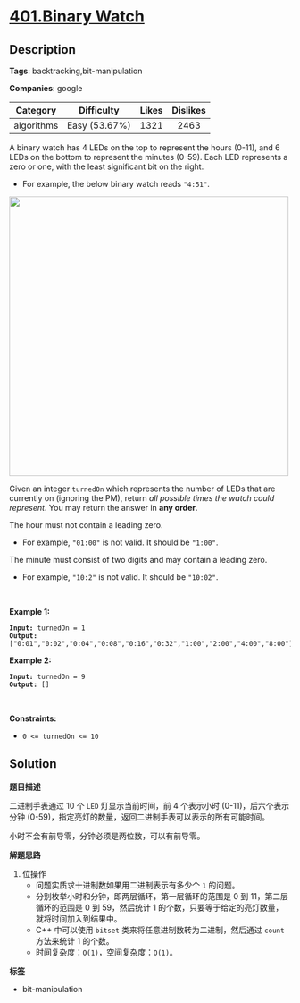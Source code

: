 # [401.Binary Watch](https://leetcode.com/problems/binary-watch/description/)

## Description

**Tags**: backtracking,bit-manipulation

**Companies**: google

| Category | Difficulty | Likes | Dislikes |
| :------: | :--------: | :---: | :------: |
| algorithms | Easy (53.67%) | 1321 | 2463 |

<p>A binary watch has 4 LEDs on the top to represent the hours (0-11), and 6 LEDs on the bottom to represent&nbsp;the minutes (0-59). Each LED represents a zero or one, with the least significant bit on the right.</p>
<ul>
  <li>For example, the below binary watch reads <code>&quot;4:51&quot;</code>.</li>
</ul>
<p><img alt="" src="https://assets.leetcode.com/uploads/2021/04/08/binarywatch.jpg" style="width: 500px; height: 500px;" /></p>
<p>Given an integer <code>turnedOn</code> which represents the number of LEDs that are currently on (ignoring the PM), return <em>all possible times the watch could represent</em>. You may return the answer in <strong>any order</strong>.</p>
<p>The hour must not contain a leading zero.</p>
<ul>
  <li>For example, <code>&quot;01:00&quot;</code> is not valid. It should be <code>&quot;1:00&quot;</code>.</li>
</ul>
<p>The minute must&nbsp;consist of two digits and may contain a leading zero.</p>
<ul>
  <li>For example, <code>&quot;10:2&quot;</code> is not valid. It should be <code>&quot;10:02&quot;</code>.</li>
</ul>
<p>&nbsp;</p>
<p><strong class="example">Example 1:</strong></p>
<pre><code><strong>Input:</strong> turnedOn = 1
<strong>Output:</strong> ["0:01","0:02","0:04","0:08","0:16","0:32","1:00","2:00","4:00","8:00"]</code></pre><p><strong class="example">Example 2:</strong></p>
<pre><code><strong>Input:</strong> turnedOn = 9
<strong>Output:</strong> []</code></pre>
<p>&nbsp;</p>
<p><strong>Constraints:</strong></p>
<ul>
  <li><code>0 &lt;= turnedOn &lt;= 10</code></li>
</ul>

## Solution

**题目描述**

二进制手表通过 10 个 `LED` 灯显示当前时间，前 4 个表示小时 (0-11)，后六个表示分钟 (0-59)，指定亮灯的数量，返回二进制手表可以表示的所有可能时间。

小时不会有前导零，分钟必须是两位数，可以有前导零。

**解题思路**

1. 位操作
   - 问题实质求十进制数如果用二进制表示有多少个 `1` 的问题。
   - 分别枚举小时和分钟，即两层循环，第一层循环的范围是 0 到 11，第二层循环的范围是 0 到 59，然后统计 1 的个数，只要等于给定的亮灯数量，就将时间加入到结果中。
   - C++ 中可以使用 `bitset` 类来将任意进制数转为二进制，然后通过 `count` 方法来统计 1 的个数。
   - 时间复杂度：`O(1)`，空间复杂度：`O(1)`。

**标签**

- bit-manipulation
